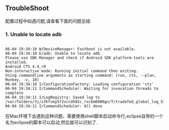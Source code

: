 ## TroubleShoot

配置过程中如遇问题,请查看下面的问题总结:

### 1. Unable to locate adb

```

06-04 19:34:10 W/DeviceManager: Fastboot is not available.
06-04 19:34:10 E/adb: Unable to locate adb.
Please use SDK Manager and check if Android SDK platform-tools are installed.
Android CTS 4.4_r0
Non-interactive mode: Running initial command then exiting.
Using commandline arguments as starting command: [run, cts, --plan, Monkey, -v, 10]
06-04 19:34:10 I/ConfigurationFactory: Loading configuration 'cts'
06-04 19:34:11 I/CommandScheduler: Waiting for invocation threads to complete
06-04 19:34:11 I/LogRegistry: Saved log to /var/folders/3j/s3hfvmy572vcn3h02c_rxcbm0000gn/T/tradefed_global_log_5366589741908633505.txt
06-04 19:34:11 I/CommandScheduler: All done

```

在Mac环境下会遇到这种问题，需要使用shell脚本启动命令行,eclipse自带的一个名为eclipse的脚本可以启动,然后就可以识别了.





